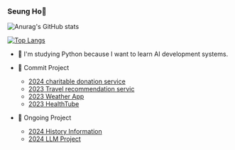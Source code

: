 ### Seung Ho🤠
![Anurag's GitHub stats](https://github-readme-stats.vercel.app/api?username=chltmdgh522&show_icons=true&theme=default&bg_color=ffffff)


[![Top Langs](https://github-readme-stats.vercel.app/api/top-langs/?username=chltmdgh522&langs_count=10&layout=compact&theme=white)](https://github.com/chltmdgh522/chltmdgh522)

- 🌱 I'm studying Python because I want to learn AI development systems.
- 👯 Commit Project
  - <a href=https://github.com/chltmdgh522/DonationProject>2024 charitable donation service</a>
  - <a href=https://github.com/chltmdgh522/Travel_AI>2023 Travel recommendation servic</a>
  - <a href=https://github.com/chltmdgh522/WeatherApp>2023 Weather App</a>
  - <a href=https://github.com/chltmdgh522/HealthTube>2023 HealthTube</a>

- 👯  Ongoing Project
  - <a href=https://github.com/chltmdgh522/HistoryProject>2024 History Information</a>
  - <a href=https://github.com/chltmdgh522/AutoMakeCardNews>2024 LLM Project </a>
